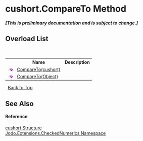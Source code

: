 # cushort.CompareTo Method 
 _**\[This is preliminary documentation and is subject to change.\]**_


## Overload List
&nbsp;<table><tr><th></th><th>Name</th><th>Description</th></tr><tr><td>![Public method](media/pubmethod.gif "Public method")</td><td><a href="M_Jodo_Extensions_CheckedNumerics_cushort_CompareTo">CompareTo(cushort)</a></td><td /></tr><tr><td>![Public method](media/pubmethod.gif "Public method")</td><td><a href="M_Jodo_Extensions_CheckedNumerics_cushort_CompareTo_1">CompareTo(Object)</a></td><td /></tr></table>&nbsp;
<a href="#cushort.compareto-method">Back to Top</a>

## See Also


#### Reference
<a href="T_Jodo_Extensions_CheckedNumerics_cushort">cushort Structure</a><br /><a href="N_Jodo_Extensions_CheckedNumerics">Jodo.Extensions.CheckedNumerics Namespace</a><br />